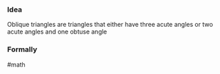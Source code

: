 
### Idea

Oblique triangles are triangles that either have three acute angles or two acute angles and one obtuse angle 

### Formally

#math